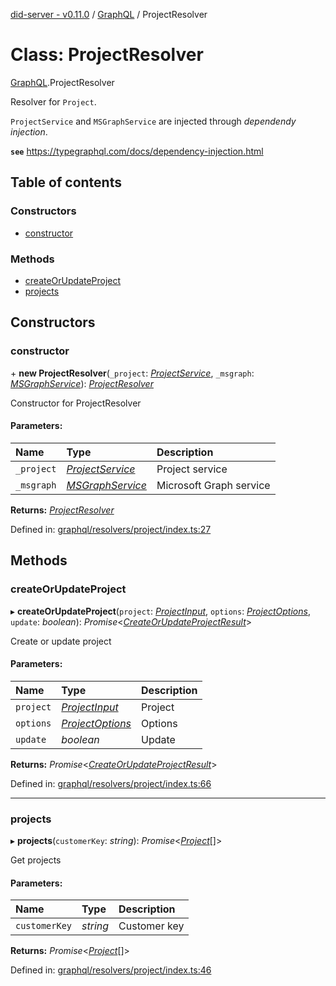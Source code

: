 [did-server - v0.11.0](../README.md) / [GraphQL](../modules/graphql.md) / ProjectResolver

# Class: ProjectResolver

[GraphQL](../modules/graphql.md).ProjectResolver

Resolver for `Project`.

`ProjectService` and `MSGraphService` are injected through
_dependendy injection_.

**`see`** https://typegraphql.com/docs/dependency-injection.html

## Table of contents

### Constructors

- [constructor](graphql.projectresolver.md#constructor)

### Methods

- [createOrUpdateProject](graphql.projectresolver.md#createorupdateproject)
- [projects](graphql.projectresolver.md#projects)

## Constructors

### constructor

\+ **new ProjectResolver**(`_project`: [*ProjectService*](services.projectservice.md), `_msgraph`: [*MSGraphService*](services.msgraphservice.md)): [*ProjectResolver*](graphql.projectresolver.md)

Constructor for ProjectResolver

#### Parameters:

Name | Type | Description |
:------ | :------ | :------ |
`_project` | [*ProjectService*](services.projectservice.md) | Project service   |
`_msgraph` | [*MSGraphService*](services.msgraphservice.md) | Microsoft Graph service    |

**Returns:** [*ProjectResolver*](graphql.projectresolver.md)

Defined in: [graphql/resolvers/project/index.ts:27](https://github.com/Puzzlepart/did/blob/dev/server/graphql/resolvers/project/index.ts#L27)

## Methods

### createOrUpdateProject

▸ **createOrUpdateProject**(`project`: [*ProjectInput*](graphql.projectinput.md), `options`: [*ProjectOptions*](graphql.projectoptions.md), `update`: *boolean*): *Promise*<[*CreateOrUpdateProjectResult*](graphql.createorupdateprojectresult.md)\>

Create or update project

#### Parameters:

Name | Type | Description |
:------ | :------ | :------ |
`project` | [*ProjectInput*](graphql.projectinput.md) | Project   |
`options` | [*ProjectOptions*](graphql.projectoptions.md) | Options   |
`update` | *boolean* | Update    |

**Returns:** *Promise*<[*CreateOrUpdateProjectResult*](graphql.createorupdateprojectresult.md)\>

Defined in: [graphql/resolvers/project/index.ts:66](https://github.com/Puzzlepart/did/blob/dev/server/graphql/resolvers/project/index.ts#L66)

___

### projects

▸ **projects**(`customerKey`: *string*): *Promise*<[*Project*](graphql.project.md)[]\>

Get projects

#### Parameters:

Name | Type | Description |
:------ | :------ | :------ |
`customerKey` | *string* | Customer key    |

**Returns:** *Promise*<[*Project*](graphql.project.md)[]\>

Defined in: [graphql/resolvers/project/index.ts:46](https://github.com/Puzzlepart/did/blob/dev/server/graphql/resolvers/project/index.ts#L46)
